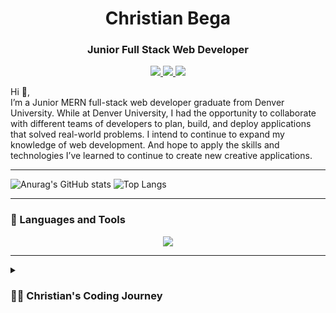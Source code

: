 <h1 align="center">Christian Bega</h1>
<h3 align="center">Junior Full Stack Web Developer</h3>

<p align="center" marginTop="5rem">
  <a href="https://drive.google.com/file/d/1AahWQemCf08v3p-LxRQmev1MWMNkNDOI/view?usp=sharing" target="_blank">
    <img src="https://custom-icon-badges.demolab.com/badge/-Resume%20-CE4630?style=for-the-badge&logoColor=white&logo=download" />
  </a>
  <a href="https://www.linkedin.com/in/christianbega/" target="_blank">
    <img src="https://img.shields.io/badge/LinkedIn-blue?style=for-the-badge&logo=linkedin">
  </a>
  <a href="https://christianbega.netlify.app" target="_blank">
    <img src="https://custom-icon-badges.demolab.com/badge/-Portfolio%20-E1AD0E?style=for-the-badge&logoColor=white&logo=rocket" />
  </a> 
</p>


Hi 👋, <br> 
I’m a Junior MERN full-stack web developer graduate from Denver University. While at Denver University, I had the opportunity to collaborate with different teams of developers to plan, build, and deploy applications that solved real-world problems. I intend to continue to expand my knowledge of web development. And hope to apply the skills and technologies I’ve learned to continue to create new creative applications.

---
<!-- <p><img align="left" src="https://github-readme-stats.vercel.app/api?username=christianbega&show_icons=true&locale=en" alt="christianbega" /></p>
<p><img align="center" src="https://github-readme-stats.vercel.app/api/top-langs?username=christianbega&show_icons=true&locale=en&layout=compact" alt="christianbega" /></p> -->

![Anurag's GitHub stats](https://github-readme-stats.vercel.app/api?username=christianbega&show_icons=true&locale=en)
![Top Langs](https://github-readme-stats.vercel.app/api/top-langs?username=christianbega&show_icons=true&locale=en&layout=compact)



---

### 🧰 Languages and Tools
<p align="center">
  <a href="https://skillicons.dev">
    <img src="https://skillicons.dev/icons?i=js,react,mongodb,express,nodejs,graphql,html,css,figma,git,heroku,netlify,mysql,materialui,jquery,tailwind,bootstrap,sass,apollo, " />
  </a>
</p>

--- 

<details>
<summary><h3>👨‍💻 Christian's Coding Journey</h3></summary>
Coming soon...
          

